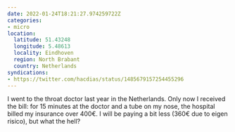 ```yaml
---
date: 2022-01-24T18:21:27.974259722Z
categories:
- micro
location:
  latitude: 51.43248
  longitude: 5.48613
  locality: Eindhoven
  region: North Brabant
  country: Netherlands
syndications:
- https://twitter.com/hacdias/status/1485679157254455296
---
```


I went to the throat doctor last year in the Netherlands. Only now I received the bill: for 15 minutes at the doctor and a tube on my nose, the hospital billed my insurance over 400€. I will be paying a bit less (360€ due to eigen risico), but what the hell?
